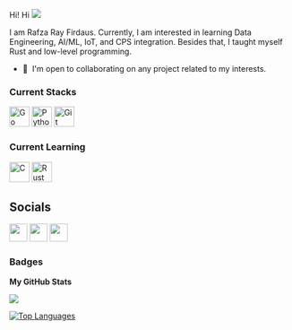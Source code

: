 Hi! Hi ![](https://user-images.githubusercontent.com/18350557/176309783-0785949b-9127-417c-8b55-ab5a4333674e.gif)

I am Rafza Ray Firdaus. Currently, I am interested in learning Data Engineering, AI/ML, IoT, and CPS integration. Besides that, I taught myself Rust and low-level programming.  
* 🤝  I'm open to collaborating on any project related to my interests.

### Current Stacks

<p align="left">
<a href="https://go.dev/doc/" target="_blank" rel="noreferrer"><img src="https://raw.githubusercontent.com/danielcranney/readme-generator/main/public/icons/skills/go-colored.svg" width="36" height="36" alt="Go" /></a>
<a href="https://www.python.org/" target="_blank" rel="noreferrer"><img src="https://raw.githubusercontent.com/danielcranney/readme-generator/main/public/icons/skills/python-colored.svg" width="36" height="36" alt="Python" /></a>
<a href="https://git-scm.com/" target="_blank" rel="noreferrer"><img src="https://raw.githubusercontent.com/danielcranney/readme-generator/main/public/icons/skills/git-colored.svg" width="36" height="36" alt="Git" /></a>
</p>

### Current Learning 
<p align="left">
<a href="https://docs.microsoft.com/en-us/cpp/?view=msvc-170" target="_blank" rel="noreferrer"><img src="https://raw.githubusercontent.com/danielcranney/readme-generator/main/public/icons/skills/c-colored.svg" width="36" height="36" alt="C" /></a>
<a href="https://www.rust-lang.org/" target="_blank" rel="noreferrer"><img src="https://raw.githubusercontent.com/danielcranney/readme-generator/main/public/icons/skills/rust-colored.svg" width="36" height="36" alt="Rust" /></a>
</p>

## Socials
<p align="left"> <a href="https://www.github.com/rafzarf" target="_blank" rel="noreferrer"><img src="https://raw.githubusercontent.com/danielcranney/readme-generator/main/public/icons/socials/github.svg" width="32" height="32" /></a> <a href="http://www.instagram.com/rrayfirdauss" target="_blank" rel="noreferrer"><img src="https://raw.githubusercontent.com/danielcranney/readme-generator/main/public/icons/socials/instagram.svg" width="32" height="32" /></a> <a href="https://www.linkedin.com/in/rafzarf" target="_blank" rel="noreferrer"><img src="https://raw.githubusercontent.com/danielcranney/readme-generator/main/public/icons/socials/linkedin.svg" width="32" height="32" /></a></p>

### Badges
**My GitHub Stats**

<a href="http://www.github.com/rafzarf"><img src="https://github-readme-stats-eight-theta.vercel.app/api?username=rafzarf&show_icons=true&include_all_commits=true&title_color=a855f7&text_color=ffffff&icon_color=a855f7&bg_color=22272e&hide_border=true&show_icons=true&count_private=true" /></a>

<a href="https://github.com/rafzarf" align="left"><img src="https://github-readme-stats.vercel.app/api/top-langs/?username=rafzarf&layout=compact&langs_count=10&title_color=a855f7&text_color=ffffff&icon_color=a855f7&bg_color=22272e&hide_border=true&locale=en&custom_title=Used%20Languages" alt="Top Languages" /></a>

